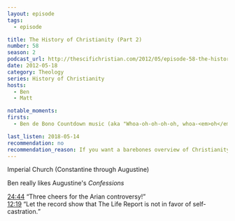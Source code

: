 ```yaml
---
layout: episode
tags:
  - episode

title: The History of Christianity (Part 2)
number: 58
season: 2
podcast_url: http://thescifichristian.com/2012/05/episode-58-the-history-of-christianity-part-2/
date: 2012-05-18
category: Theology
series: History of Christianity
hosts:
  - Ben
  - Matt

notable_moments:
firsts: 
  - Ben de Bono Countdown music (aka "Whoa-oh-oh-oh-oh, whoa-<em>oh</em>-oh-oh-oh Oh-oh-oh-oh-oh")

last_listen: 2018-05-14
recommendation: no
recommendation_reason: If you want a barebones overview of Christianity, check out a book or even Wikipedia.
---
```

Imperial Church (Constantine through Augustine)

Ben really likes Augustine's <i class="work-title">Confessions</i>

<div class="quote">
  <a class="timestamp tag is-medium is-rounded is-primary" href="http://thescifichristian.com/2012/05/episode-58-the-history-of-christianity-part-2/#t=24:44">24:44</a>
  <q class="ben">Three cheers for the Arian controversy!</q>
</div>

<div class="quote">
  <a class="timestamp tag is-medium is-rounded is-primary" href="http://thescifichristian.com/2012/05/episode-58-the-history-of-christianity-part-2/#t=12:19">12:19</a>
  <q class="ben">Let the record show that The Life Report is not in favor of self-castration.</q>
</div>